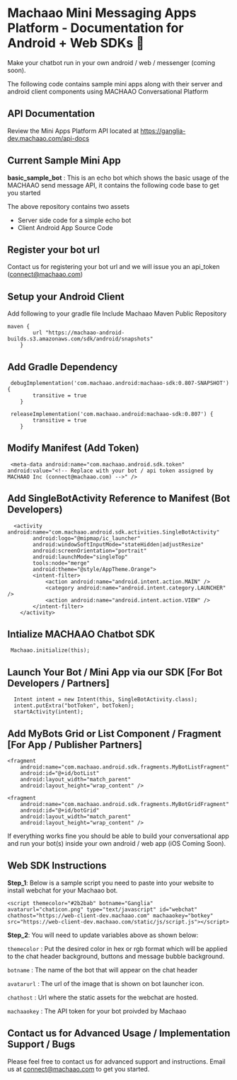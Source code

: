 # Machaao Mini Messaging Apps Platform - Documentation for Android + Web SDKs 🤖

Make your chatbot run in your own android / web / messenger (coming soon).

The following code contains sample mini apps along with their server and android client components using MACHAAO Conversational Platform

## API Documentation
Review the Mini Apps Platform API located at https://ganglia-dev.machaao.com/api-docs

## Current Sample Mini App
**basic_sample_bot** : This is an echo bot which shows the basic usage of the MACHAAO send message API, it contains the following code base to get you started

The above repository contains two assets
-   Server side code for a simple echo bot
-   Client Android App Source Code

## Register your bot url
Contact us for registering your bot url and we will issue you an api_token (connect@machaao.com)

## Setup your Android Client
Add following to your gradle file
Include Machaao Maven Public Repository

    maven {
            url "https://machaao-android-builds.s3.amazonaws.com/sdk/android/snapshots"
        }

## Add Gradle Dependency

     debugImplementation('com.machaao.android:machaao-sdk:0.807-SNAPSHOT') {
            transitive = true
        }
        
     releaseImplementation('com.machaao.android:machaao-sdk:0.807') {
            transitive = true
        }

## Modify Manifest (Add Token)

     <meta-data android:name="com.machaao.android.sdk.token"
    android:value="<!-- Replace with your bot / api token assigned by MACHAAO Inc (connect@machaao.com) -->" />
    
## Add SingleBotActivity Reference to Manifest (Bot Developers)

      <activity android:name="com.machaao.android.sdk.activities.SingleBotActivity"
            android:logo="@mipmap/ic_launcher"
            android:windowSoftInputMode="stateHidden|adjustResize"
            android:screenOrientation="portrait"
            android:launchMode="singleTop"
            tools:node="merge"
            android:theme="@style/AppTheme.Orange">
            <intent-filter>
                <action android:name="android.intent.action.MAIN" />
                <category android:name="android.intent.category.LAUNCHER" />
                <action android:name="android.intent.action.VIEW" />
            </intent-filter>
        </activity>
        
## Intialize MACHAAO Chatbot SDK

     Machaao.initialize(this);
    
## Launch Your Bot / Mini App via our SDK [For Bot Developers / Partners]

      Intent intent = new Intent(this, SingleBotActivity.class);
      intent.putExtra("botToken", botToken);
      startActivity(intent);

## Add MyBots Grid or List Component / Fragment [For App / Publisher Partners]
    <fragment
        android:name="com.machaao.android.sdk.fragments.MyBotListFragment"
        android:id="@+id/botList"
        android:layout_width="match_parent"
        android:layout_height="wrap_content" />

    <fragment
        android:name="com.machaao.android.sdk.fragments.MyBotGridFragment"
        android:id="@+id/botGrid"
        android:layout_width="match_parent"
        android:layout_height="wrap_content" />   
    
If everything works fine you should be able to build your conversational app and run your bot(s) inside your own android / web app (iOS Coming Soon).

## Web SDK Instructions

**Step_1**: Below is a sample script you need to paste into your website to install webchat for your Machaao bot.

```<script themecolor="#2b2bab" botname="Ganglia" avatarurl="chaticon.png" type="text/javascript" id="webchat" chathost="https://web-client-dev.machaao.com" machaaokey="botkey" src="https://web-client-dev.machaao.com/static/js/script.js"></script>```

**Step_2**: You will need to update variables above as shown below:

`themecolor` : Put the desired color in hex or rgb format which will be applied to the chat header background, buttons and message bubble background.

`botname` : The name of the bot that will appear on the chat header

`avatarurl` : The url of the image that is shown on bot launcher icon.

`chathost` : Url where the static assets for the webchat are hosted.

`machaaokey` : The API token for your bot proivded by Machaao

## Contact us for Advanced Usage / Implementation Support / Bugs
Please feel free to contact us for advanced support and instructions.
Email us at connect@machaao.com to get you started.


